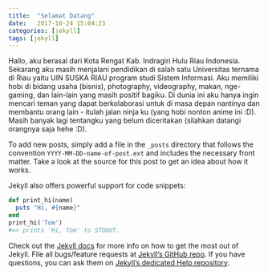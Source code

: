 ```yaml
---
title:  "Selamat Datang"
date:   2017-10-24 15:04:23
categories: [jekyll]
tags: [jekyll]
---
```

Hallo, aku berasal dari Kota Rengat Kab. Indragiri Hulu Riau Indonesia. Sekarang aku masih menjalani pendidikan di salah satu Universitas ternama di Riau yaitu UIN SUSKA RIAU program studi Sistem Informasi. Aku memiliki hobi di bidang usaha (bisnis), photography, videography, makan, nge-gaming, dan lain-lain yang masih positif bagiku. Di dunia ini aku hanya ingin mencari teman yang dapat berkolaborasi untuk di masa depan nantinya dan membantu orang lain - itulah jalan ninja ku (yang hobi nonton anime ini :D). Masih banyak lagi tentangku yang belum diceritakan (silahkan datangi orangnya saja hehe :D).

To add new posts, simply add a file in the `_posts` directory that follows the convention `YYYY-MM-DD-name-of-post.ext` and includes the necessary front matter. Take a look at the source for this post to get an idea about how it works.

Jekyll also offers powerful support for code snippets:

``` ruby
def print_hi(name)
  puts "Hi, #{name}"
end
print_hi('Tom')
#=> prints 'Hi, Tom' to STDOUT.
```

Check out the [Jekyll docs][jekyll] for more info on how to get the most out of Jekyll. File all bugs/feature requests at [Jekyll’s GitHub repo][jekyll-gh]. If you have questions, you can ask them on [Jekyll’s dedicated Help repository][jekyll-help].

[jekyll]:      http://jekyllrb.com
[jekyll-gh]:   https://github.com/jekyll/jekyll
[jekyll-help]: https://github.com/jekyll/jekyll-help
